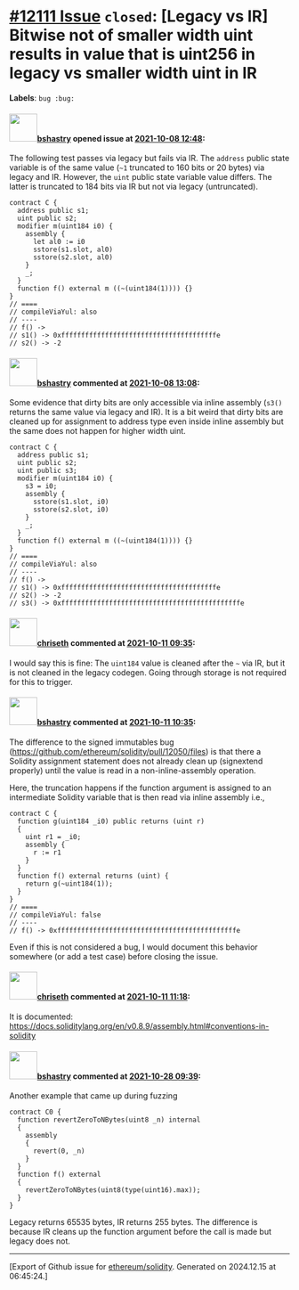 # [\#12111 Issue](https://github.com/ethereum/solidity/issues/12111) `closed`: [Legacy vs IR] Bitwise not of smaller width uint results in value that is uint256 in legacy vs smaller width uint in IR
**Labels**: `bug :bug:`


#### <img src="https://avatars.githubusercontent.com/u/2388185?v=4" width="50">[bshastry](https://github.com/bshastry) opened issue at [2021-10-08 12:48](https://github.com/ethereum/solidity/issues/12111):

The following test passes via legacy but fails via IR. The `address` public state variable is of the same value (`~1` truncated to 160 bits or 20 bytes) via legacy and IR. However, the `uint` public state variable value differs. The latter is truncated to 184 bits via IR but not via legacy (untruncated).

```
contract C {
  address public s1;
  uint public s2;
  modifier m(uint184 i0) {
    assembly {
      let al0 := i0
      sstore(s1.slot, al0)
      sstore(s2.slot, al0)
    }
    _;
  }
  function f() external m ((~(uint184(1)))) {}
}
// ====
// compileViaYul: also
// ----
// f() ->
// s1() -> 0xfffffffffffffffffffffffffffffffffffffffe
// s2() -> -2
```

#### <img src="https://avatars.githubusercontent.com/u/2388185?v=4" width="50">[bshastry](https://github.com/bshastry) commented at [2021-10-08 13:08](https://github.com/ethereum/solidity/issues/12111#issuecomment-938629611):

Some evidence that dirty bits are only accessible via inline assembly (`s3()` returns the same value via legacy and IR). It is a bit weird that dirty bits are cleaned up for assignment to address type even inside inline assembly but the same does not happen for higher width uint.

```
contract C {
  address public s1;
  uint public s2;
  uint public s3;
  modifier m(uint184 i0) {
    s3 = i0;
    assembly {
      sstore(s1.slot, i0)
      sstore(s2.slot, i0)
    }
    _;
  }
  function f() external m ((~(uint184(1)))) {}
}
// ====
// compileViaYul: also
// ----
// f() ->
// s1() -> 0xfffffffffffffffffffffffffffffffffffffffe
// s2() -> -2
// s3() -> 0xfffffffffffffffffffffffffffffffffffffffffffffe
```

#### <img src="https://avatars.githubusercontent.com/u/9073706?v=4" width="50">[chriseth](https://github.com/chriseth) commented at [2021-10-11 09:35](https://github.com/ethereum/solidity/issues/12111#issuecomment-939858761):

I would say this is fine: The `uint184` value is cleaned after the `~` via IR, but it is not cleaned in the legacy codegen. Going through storage is not required for this to trigger.

#### <img src="https://avatars.githubusercontent.com/u/2388185?v=4" width="50">[bshastry](https://github.com/bshastry) commented at [2021-10-11 10:35](https://github.com/ethereum/solidity/issues/12111#issuecomment-939903974):

The difference to the signed immutables bug (https://github.com/ethereum/solidity/pull/12050/files) is that there a Solidity assignment statement does not already clean up (signextend properly) until the value is read in a non-inline-assembly operation.

Here, the truncation happens if the function argument is assigned to an intermediate Solidity variable that is then read via inline assembly i.e., 

```
contract C {
  function g(uint184 _i0) public returns (uint r)
  {
    uint r1 = _i0;
    assembly {
      r := r1
    }
  }
  function f() external returns (uint) {
    return g(~uint184(1));
  }
}
// ====
// compileViaYul: false
// ----
// f() -> 0xfffffffffffffffffffffffffffffffffffffffffffffe
```

Even if this is not considered a bug, I would document this behavior somewhere (or add a test case) before closing the issue.

#### <img src="https://avatars.githubusercontent.com/u/9073706?v=4" width="50">[chriseth](https://github.com/chriseth) commented at [2021-10-11 11:18](https://github.com/ethereum/solidity/issues/12111#issuecomment-939934957):

It is documented: https://docs.soliditylang.org/en/v0.8.9/assembly.html#conventions-in-solidity

#### <img src="https://avatars.githubusercontent.com/u/2388185?v=4" width="50">[bshastry](https://github.com/bshastry) commented at [2021-10-28 09:39](https://github.com/ethereum/solidity/issues/12111#issuecomment-953682022):

Another example that came up during fuzzing

```
contract C0 {
  function revertZeroToNBytes(uint8 _n) internal
  {
    assembly
    {
      revert(0, _n)
    }
  }
  function f() external
  {
    revertZeroToNBytes(uint8(type(uint16).max));
  }
}
```

Legacy returns 65535 bytes, IR returns 255 bytes. The difference is because IR cleans up the function argument before the call is made but legacy does not.


-------------------------------------------------------------------------------



[Export of Github issue for [ethereum/solidity](https://github.com/ethereum/solidity). Generated on 2024.12.15 at 06:45:24.]
